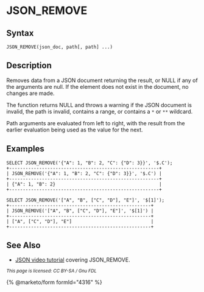 
# JSON_REMOVE

## Syntax


```
JSON_REMOVE(json_doc, path[, path] ...)
```


## Description


Removes data from a JSON document returning the result, or NULL if any of the arguments are null. If the element does not exist in the document, no changes are made.


The function returns NULL and throws a warning if the JSON document is invalid, the path is invalid, contains a range, or contains a `*` or `**` wildcard.


Path arguments are evaluated from left to right, with the result from the earlier evaluation being used as the value for the next.


## Examples


```
SELECT JSON_REMOVE('{"A": 1, "B": 2, "C": {"D": 3}}', '$.C');
+-------------------------------------------------------+
| JSON_REMOVE('{"A": 1, "B": 2, "C": {"D": 3}}', '$.C') |
+-------------------------------------------------------+
| {"A": 1, "B": 2}                                      |
+-------------------------------------------------------+

SELECT JSON_REMOVE('["A", "B", ["C", "D"], "E"]', '$[1]');
+----------------------------------------------------+
| JSON_REMOVE('["A", "B", ["C", "D"], "E"]', '$[1]') |
+----------------------------------------------------+
| ["A", ["C", "D"], "E"]                             |
+----------------------------------------------------+
```

## See Also


* [JSON video tutorial](https://www.youtube.com/watch?v=sLE7jPETp8g) covering JSON_REMOVE.


<sub>_This page is licensed: CC BY-SA / Gnu FDL_</sub>


{% @marketo/form formId="4316" %}
